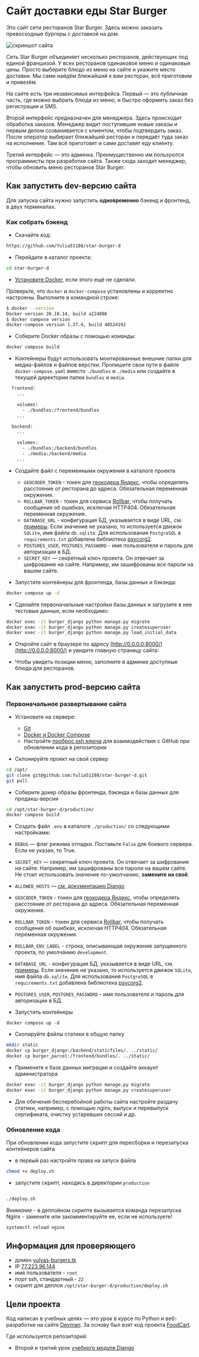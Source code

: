 # Сайт доставки еды Star Burger

Это сайт сети ресторанов Star Burger. Здесь можно заказать превосходные бургеры с доставкой на дом.

![скриншот сайта](https://dvmn.org/filer/canonical/1594651635/686/)


Сеть Star Burger объединяет несколько ресторанов, действующих под единой франшизой. У всех ресторанов одинаковое меню и одинаковые цены. Просто выберите блюдо из меню на сайте и укажите место доставки. Мы сами найдём ближайший к вам ресторан, всё приготовим и привезём.

На сайте есть три независимых интерфейса. Первый — это публичная часть, где можно выбрать блюда из меню, и быстро оформить заказ без регистрации и SMS.

Второй интерфейс предназначен для менеджера. Здесь происходит обработка заказов. Менеджер видит поступившие новые заказы и первым делом созванивается с клиентом, чтобы подтвердить заказ. После оператор выбирает ближайший ресторан и передаёт туда заказ на исполнение. Там всё приготовят и сами доставят еду клиенту.

Третий интерфейс — это админка. Преимущественно им пользуются программисты при разработке сайта. Также сюда заходит менеджер, чтобы обновить меню ресторанов Star Burger.

## Как запустить dev-версию сайта

Для запуска сайта нужно запустить **одновременно** бэкенд и фронтенд, в двух терминалах.

### Как собрать бэкенд

- Скачайте код:
```sh
https://github.com/Yulia51188/star-burger-d
```

- Перейдите в каталог проекта:
```sh
cd star-burger-d
```

- [Установите Docker](https://docs.docker.com/engine/install/), если этого ещё не сделали.

Проверьте, что `docker` и `docker-compose` установлены и корректно настроены. Выполните в командной строке:
```sh
$ docker --version
Docker version 20.10.14, build a224086
$ docker compose version
docker-compose version 1.27.4, build 40524192
```

- Соберите Docker образы с помощью команды:
```sh
docker compose build
```

- Контейнеры будут использовать монтированные внешние папки для медиа-файлов и файлов верстки. Пропишите свои пути в файле `docker-compose.yaml`  вместо `./bundles` и `./media` или создайте в текущей директории папки `bundles` и `media`.

```sh
  frontend:
    ...

    volumes:
      - ./bundles:/frontend/bundles
    ...

  backend:
    ...

    volumes:
      - ./bundles:/backend/bundles
      - ./media:/backend/media
    ...
```

- Создайте файл с переменными окружения в каталоге проекта

  - `GEOCODER_TOKEN` - токен для [геокодера Яндекс](https://developer.tech.yandex.ru/services/), чтобы определять расстояние от ресторана до адреса. Обязательная переменная окружения.
  - `ROLLBAR_TOKEN` - токен для сервиса [Rollbar](https://rollbar.com/), чтобы получать сообщения об ошибках, исключая HTTP404. Обязательная переменная окружения.
  - `DATABASE_URL` - конфигурация БД, указывается в виде URL, см. [примеры](https://github.com/jacobian/dj-database-url#id7). Если значение не указано, то используется движок `SQLite`, имя файла `db.sqlite`. Для использования `PostgreSQL` в `requirements.txt` добавлена библиотека [psycorg2](https://pypi.org/project/psycopg2/).
  - `POSTGRES_USER`, `POSTGRES_PASSWORD` - имя пользователя и пароль для авторизации в БД.
  - `SECRET_KEY` — секретный ключ проекта. Он отвечает за шифрование на сайте. Например, им зашифрованы все пароли на вашем сайте.

- Запустите контейнеры для фронтенда, базы данных и бэкэнда:

```sh
docker compose up -d
```

- Сделайте первоначальные настройки базы данных и загрузите в нее тестовые данные, если необходимо:

```sh
docker exec -it burger_django python manage.py migrate
docker exec -it burger_django python manage.py createsuperuser
docker exec -it burger_django python manage.py load_initial_data
```

- Откройте сайт в браузере по адресу [http://0.0.0.0:8000/](http://0.0.0.0:8000/) и увидите главную страницу сайта:


- Чтобы увидеть позиции меню, заполните в админке доступные блюда для ресторанов.


## Как запустить prod-версию сайта

### Первоначальное развертывание сайта

- Установите на сервере:
    - [Git](https://github.com/git-guides/install-git)
    - [Docker и Docker Compose](https://docs.docker.com/engine/install/)
    - Настройте [проброс ssh ключа](https://docs.github.com/en/developers/overview/using-ssh-agent-forwarding) для взаимодействия с GitHub при обновлении кода  в репозитории

- Склонируйте проект на свой сервер

```sh
cd /opt/
git clone git@github.com:Yulia51188/star-burger-d.git
git pull
```

- Соберите докер образы фронтенда, бэкэнда и базы данных для продакш-версии

```sh
cd /opt/star-burger-d/production/
docker compose build

```

- Создать файл `.env` в каталоге `./production/` со следующими настройками:

- `DEBUG` — флаг режима отладки. Поставьте `False` для боевого сервера. Если не указан, то True.
- `SECRET_KEY` — секретный ключ проекта. Он отвечает за шифрование на сайте. Например, им зашифрованы все пароли на вашем сайте. Не стоит использовать значение по-умолчанию, **замените на своё**.
- `ALLOWED_HOSTS` — [см. документацию Django](https://docs.djangoproject.com/en/3.1/ref/settings/#allowed-hosts)
- `GEOCODER_TOKEN` - токен для [геокодера Яндекс](https://developer.tech.yandex.ru/services/), чтобы определять расстояние от ресторана до адреса. Обязательная переменная окружения.
- `ROLLBAR_TOKEN` - токен для сервиса [Rollbar](https://rollbar.com/), чтобы получать сообщения об ошибках, исключая HTTP404. Обязательная переменная окружения.
- `ROLLBAR_ENV_LABEL` - строка, описывающая окружение запущенного проекта, по умолчанию `development`.
- `DATABASE_URL` - конфигурация БД, указывается в виде URL, см. [примеры](https://github.com/jacobian/dj-database-url#id7). Если значение не указано, то используется движок `SQLite`, имя файла `db.sqlite`. Для использования `PostgreSQL` в `requirements.txt` добавлена библиотека [psycorg2](https://pypi.org/project/psycopg2/).
- `POSTGRES_USER`, `POSTGRES_PASSWORD` - имя пользователя и пароль для авторизации в БД.

- Запустить контейнеры

```
docker compose up -d
```

- Скопируйте файлы статики в общую папку

```sh
mkdir static
docker cp burger_django:/backend/staticfiles/. ../static/
docker cp burger_parcel:/frontend/bundles/. ../static/
```

- Примените к базе данных миграции и создайте аккаунт администратора

```sh
docker exec -it burger_django python manage.py migrate
docker exec -it burger_django python manage.py createsuperuser
```

- Для обечения бесперебойной работы сайта настройте раздачу статики, например, с помощью nginx, выпуск и перевыпуск сертификата, очистку устаревших сессий и др.


### Обновление кода

При обновлении кода запустите скрипт для пересборки и перезапуска контейнеров сайта

- в первый раз настройте права на запуск файла

```sh
chmod +x deploy.sh
```
- запустите скрипт, находясь в директории `production`
```sh

./deploy.sh
````

*Внимание* - в деплойном скрипте вызывается команда перезапуска Nginx - замените или закомментируйте ее, если не используете!
```sh
systemctl reload nginx
```

## Информация для проверяющего

- домен [yulyas-burgers.tk](https://docker-burgers.tk/)
- IP [77.223.96.144](https://80.249.149.214/)
- имя пользователя - `root`
- порт ssh, стандартный - `22`
- скрипт для деплоя `/opt/star-burger-d/production/deploy.sh`


## Цели проекта

Код написан в учебных целях — это урок в курсе по Python и веб-разработке на сайте [Devman](https://dvmn.org). За основу был взят код проекта [FoodCart](https://github.com/Saibharath79/FoodCart).

Где используется репозиторий:

- Второй и третий урок [учебного модуля Django](https://dvmn.org/modules/django/)
